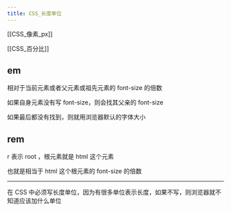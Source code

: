 ```yaml
---
title: CSS_长度单位
---
```

[[CSS_像素_px]]

[[CSS_百分比]]

## em 

相对于当前元素或者父元素或祖先元素的 font-size 的倍数

如果自身元素没有写 font-size，则会找其父亲的 font-size 

如果最后都没有找到，则就用浏览器默认的字体大小 

## rem

r 表示 root ，根元素就是 html 这个元素 

也就是相当于 html 这个根元素的 font-size 的倍数 

---

在 CSS 中必须写长度单位，因为有很多单位表示长度，如果不写，则浏览器就不知道应该加什么单位 

